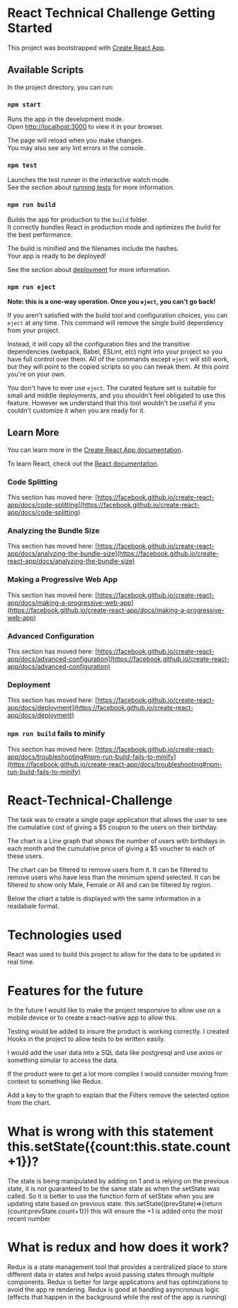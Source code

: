 # React Technical Challenge Getting Started

This project was bootstrapped with [Create React App](https://github.com/facebook/create-react-app).

## Available Scripts

In the project directory, you can run:

### `npm start`

Runs the app in the development mode.\
Open [http://localhost:3000](http://localhost:3000) to view it in your browser.

The page will reload when you make changes.\
You may also see any lint errors in the console.

### `npm test`

Launches the test runner in the interactive watch mode.\
See the section about [running tests](https://facebook.github.io/create-react-app/docs/running-tests) for more information.

### `npm run build`

Builds the app for production to the `build` folder.\
It correctly bundles React in production mode and optimizes the build for the best performance.

The build is minified and the filenames include the hashes.\
Your app is ready to be deployed!

See the section about [deployment](https://facebook.github.io/create-react-app/docs/deployment) for more information.

### `npm run eject`

**Note: this is a one-way operation. Once you `eject`, you can't go back!**

If you aren't satisfied with the build tool and configuration choices, you can `eject` at any time. This command will remove the single build dependency from your project.

Instead, it will copy all the configuration files and the transitive dependencies (webpack, Babel, ESLint, etc) right into your project so you have full control over them. All of the commands except `eject` will still work, but they will point to the copied scripts so you can tweak them. At this point you're on your own.

You don't have to ever use `eject`. The curated feature set is suitable for small and middle deployments, and you shouldn't feel obligated to use this feature. However we understand that this tool wouldn't be useful if you couldn't customize it when you are ready for it.

## Learn More

You can learn more in the [Create React App documentation](https://facebook.github.io/create-react-app/docs/getting-started).

To learn React, check out the [React documentation](https://reactjs.org/).

### Code Splitting

This section has moved here: [https://facebook.github.io/create-react-app/docs/code-splitting](https://facebook.github.io/create-react-app/docs/code-splitting)

### Analyzing the Bundle Size

This section has moved here: [https://facebook.github.io/create-react-app/docs/analyzing-the-bundle-size](https://facebook.github.io/create-react-app/docs/analyzing-the-bundle-size)

### Making a Progressive Web App

This section has moved here: [https://facebook.github.io/create-react-app/docs/making-a-progressive-web-app](https://facebook.github.io/create-react-app/docs/making-a-progressive-web-app)

### Advanced Configuration

This section has moved here: [https://facebook.github.io/create-react-app/docs/advanced-configuration](https://facebook.github.io/create-react-app/docs/advanced-configuration)

### Deployment

This section has moved here: [https://facebook.github.io/create-react-app/docs/deployment](https://facebook.github.io/create-react-app/docs/deployment)

### `npm run build` fails to minify

This section has moved here: [https://facebook.github.io/create-react-app/docs/troubleshooting#npm-run-build-fails-to-minify](https://facebook.github.io/create-react-app/docs/troubleshooting#npm-run-build-fails-to-minify)

# React-Technical-Challenge

The task was to create a single page application that allows the user to see the cumulative cost of giving a $5 coupon to the users on their birthday.

The chart is a Line graph that shows the number of users with birthdays in each month and the cumulative price of giving a $5 voucher to each of these users.

The chart can be filtered to remove users from it. It can be filtered to remove users who have less than the minimum spend selected. It can be filtered to show only Male, Female or All and can be filtered by region.

Below the chart a table is displayed with the same information in a readabale format.

# Technologies used

React was used to build this project to allow for the data to be updated in real time.

# Features for the future

In the future I would like to make the project responsive to allow use on a mobile device or to create a react-native app to allow this.

Testing would be added to insure the product is working correctly. I created Hooks in the project to allow tests to be written easily.

I would add the user data into a SQL data like postgresql and use axios or something simular to access the data.

If the product were to get a lot more complex I would consider moving from context to something like Redux.

Add a key to the graph to explain that the Filters remove the selected option from the chart.

# What is wrong with this statement this.setState({count:this.state.count+1})?

The state is being manipulated by adding on 1 and is relying on the previous state, it is not guaranteed to be the same state as when the setState was called. So it is better to use the function form of setState when you are updating state based on previous state. this.setState((prevState)=>{return {count:prevState.count+1}}) this will ensure the +1 is added onto the most recent number

# What is redux and how does it work?

Redux is a state management tool that provides a centralized place to store different data in states and helps avoid passing states through multiple components. Redux is better for large applications and has optimizations to avoid the app re rendering. Redux is good at handling asyncronous logic (effects that happen in the background while the rest of the app is running)
